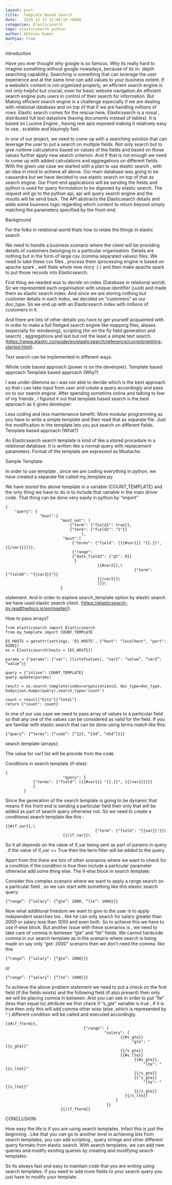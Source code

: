 ```yaml
---
layout: post
title:  Template Based Search
date:   2016-12-12 11:40:18 +0800
categories: Elasticsearch
tags: elasticsearch python
author: Abhinav Kumar
mathjax: true
---
```



Introduction

Have you ever thought why google is so famous. Why its really hard to imagine something without google nowadays, because of its in- depth searching capability. Searching is something that can leverage the user experience and at the same time can add values to your business extent. If a website’s content is not organized properly, an efficient search engine is not only helpful but crucial, even for basic website navigation.An efficient search engine puts users in control of their search for information. But Making efficient search engine is a challenge especially if we are dealing with relational database and on top of that if we are handling millions of rows. Elastic search comes for the rescue here, Elasticsearch is a nosql , distributed full text datastore (having documents instead of tables). It is based on Lucene Engine , having rest apis exposed making it relatively easy to use , scalable and blazingly fast. 

In one of our project, we need to come up with a searching solution that can leverage the user to put a search on multiple fields. Not only search but to give runtime calculations based on values of the fields and based on those values further apply new search criterion. And if that is not enough we need to come up with added calculations and aggregations on different fields. With the given use case we started with a plan to use elastic search , with an idea in mind to achieve all above. Our main database was going to be cassandra but we have decided to use elastic search on top of that as search engine. Our Front end applications will be sending the fields and python is used for query formulation to be digested by elastic search. The request will go to the python api, api will query search engine and the results will be send back. The API abstracts the Elasticsearch details and adds some business logic regarding which content to return beyond simply matching the parameters specified by the front-end. 

Background

For the folks in relational world thats how to relate the things in elastic search 


We need to handle a business scenario where the client will be providing details of customers belonging to a particular organisation. Details are nothing but in the form of large csv (comma separated values) files. We need to take these csv files , process them (processing engine is based on apache spark , well thats whole new story :) ) and then make apache spark to put those records into Elasticsearch.

First thing we needed was to decide on index (Database in relational world). So we represented each organisation with unique identifier (uuid) and made them as elastic search index. And since we are storing nothing but customer details in each index, we decided on “customers” as our doc_type. So we end up with an Elasticsearch index with millions of customers in it. 


And there are lots of other details you have to get yourself acquainted with in order to make a full fledged search engine like mapping files, aliases (especially for reindexing), scripting (for on the fly field generation and search) , aggregations and last but not the least a simple text search. (https://www.elastic.co/guide/en/elasticsearch/reference/current/getting-started.html).

Text search can be implemented in different ways.

Whole code based approach.(power is on the developer).
Template based approach
Template based approach (Why?)

I was under dilemma as i was not able to decide which is the best approach so that i can take input from user and create a query accordingly and pass on to our search engine. After spending sometime online and talking to few of my friends , i figured it out that template based search is the best approach as it gives developer:

Less coding and less maintenance benefit.
More modular programming as you have to write a simple template and then read that as separate file.
Just the modification in the template lets you put search on different fields.
Template based approach (What?)

An Elasticsearch search template is kind of like a stored procedure in a relational database. It is written like a normal query with replacement parameters. Format of the template are expressed as Mustache.

Sample Template:

In order to use template , since we are coding everything in python, we have created a separate file called my_template.py.

We have stored the above template in a variable (COUNT_TEMPLATE) and the only thing we have to do is to include that variable in the main driver code. That thing can be done very easily in python by “import” 
```
{
    "query": {
               "bool":{
                        "must_not": [
                            {"term": {"field1": true}},
                            {"term": {"field2": "1"}}
                                 ],
                         "must":[
                             {"terms": {"field": [{{#var1}} "{{.}}", {{/var1}}]}},
                             {"range": 
                             {“date_field3": {"gt": 0}}
                              }
                                        {{#var2}},\
                                                        {"term": {"field4": "{{var3}}"}}
                                        {{/var2}}\
                                        ]}}\
                        }
```
statement. And in order to explore search_template option by elastic search we have used elastic search client. (https://elasticsearch-py.readthedocs.io/en/master/).

How to pass arrays?
```
from elasticsearch import Elasticsearch
from my_template import COUNT_TEMPLATE

ES_HOSTS = getattr(settings, 'ES_HOSTS', {"host": "localhost", "port": 9200})
es = Elasticsearch(hosts = [ES_HOSTS])

params = {"params": {"var": [listofvalues], "var2": “value”, “var3”: “value”}}

query = {"inline": COUNT_TEMPLATE}
query.update(params)

result = es.search_template(index=organisationid, doc_type=doc_type, body=json.dumps(query),search_type=‘count')

count = result["hits"]["total"]
return {"count": count}
```
In one of our use case we need to pass array of values to a particular field so that any one of the values can be considered as valid for the field. If you are familiar with elastic search that can be done using terms match like this:
```
{“query”: {“terms”: {“code”: [“123, “234”, “454”]}}}
```
search template (arrays):

The value for var1 list will be provide from the code. 

Conditions in search template (if-else):
```
{
                         "query": {
			{"terms": {"field": [{{#var1}} "{{.}}", {{/var1}}]}}
			}
		}
```
Since the generation of the search template is going to be dynamic that means if the front end is sending a particular field then only that will be added as part of search query otherwise not. So we need to create a conditional search template like this :
```
{{#if_var}},\
                                       {"term": {"field": "{{var}}"}}\
                         {{/if_var}}\
```
So it all depends on the value of if_var being sent as part of params in query . if the value of if_var == True then the term filter will be added to the query. 

Apart from this there are lots of other scenarios where we want to check for a condition if the condition is true then include a particular parameter otherwise add some thing else. The if-else block in search template:

Consider this complex scenario where we want to apply a range search on a particular field , so we can start with something like this elastic search query:
```
{“range”: {“salary”: {“gte”: 2000, “lte”: 1000}}}
```
Now what additional freedom we want to give to the user is to apply independent searches too , like he can only search for salary greater than 2000 or salary less than 1000 and even both. So to achieve this we have to use if-else block. But another issue with these scenarios is , we need to take care of comma in between “gte” and “lte” fields. We cannot hardcode comma in our search template as in the scenario where search is being made on say only “get: 2000” scenario then we don’t need the comma. like this
```
{“range”: {“salary”: {“gte”: 2000}}}
```
or
```
{“range”: {“salary”: {“lte”: 1000}}}
```
To achieve the above problem statement we need to put a check on the first field (if the fields exists) and the following field (if also present) then only we will be placing comma in between. And you can see in order to put “lte” (less than equal to) attribute we first check if “s_gte” variable is true , if it is true then only this will add comma other wise (else ,which is represented by ^ ) different condition will be called and executed accordingly.
```
{{#if_fterm}},
                                  {"range": {
                                           "salary": {
                                                  {{#s_gte}}
                                                       "gte": "{{s_gte}}"
                                                  {{/s_gte}}
                                                  {{#s_lte}}
                                                        {{#s_gte}},
                                                            "lte": "{{s_lte}}"
                                                        {{/s_gte}}
                                                        {{^s_gte}}
                                                            "lte": "{{s_lte}}"
                                                        {{/s_gte}}
                                                    {{/s_lte}}
                                                }
                                            }}
                        {{/if_fterm}}
```

CONCLUSION:

How easy the life is if you are using search templates. Infact this is just the beginning . Like that you can go to another level in achieving lots from search templates, you can add scripting , query strings and other different query formats from elastic search. With search templates, we can add new queries and modify existing queries by creating and modifying search templates.

So its always fast and easy to maintain code that you are writing using search templates. If you need to add more fields to your search query you just have to modify your template. 
